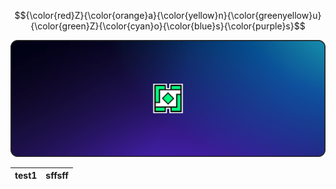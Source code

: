 <!-- Top -->
<div align="center">
  
  $${\color{red}Z}{\color{orange}a}{\color{yellow}n}{\color{greenyellow}u}{\color{green}Z}{\color{cyan}o}{\color{blue}s}{\color{purple}s}$$

  <img src="bg.png">

</div>

| test1 |  sffsff |
|:-------|:---------|

<!-- Link Group -->
